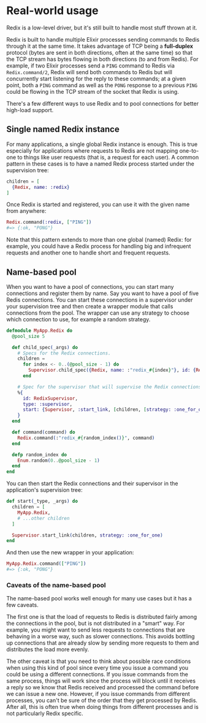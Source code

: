 # Real-world usage

Redix is a low-level driver, but it's still built to handle most stuff thrown at it.

Redix is built to handle multiple Elixir processes sending commands to Redis through it at the same time. It takes advantage of TCP being a **full-duplex** protocol (bytes are sent in both directions, often at the same time) so that the TCP stream has bytes flowing in both directions (to and from Redis). For example, if two Elixir processes send a `PING` command to Redis via `Redix.command/2`, Redix will send both commands to Redis but will concurrently start listening for the reply to these commands; at a given point, both a `PING` command as well as the `PONG` response to a previous `PING` could be flowing in the TCP stream of the socket that Redix is using.

There's a few different ways to use Redix and to pool connections for better high-load support.

## Single named Redix instance

For many applications, a single global Redix instance is enough. This is true especially for applications where requests to Redis are not mapping one-to-one to things like user requests (that is, a request for each user). A common pattern in these cases is to have a named Redix process started under the supervision tree:

```elixir
children = [
  {Redix, name: :redix}
]
```

Once Redix is started and registered, you can use it with the given name from anywhere:

```elixir
Redix.command(:redix, ["PING"])
#=> {:ok, "PONG"}
```

Note that this pattern extends to more than one global (named) Redix: for example, you could have a Redix process for handling big and infrequent requests and another one to handle short and frequent requests.

## Name-based pool

When you want to have a pool of connections, you can start many connections and register them by name. Say you want to have a pool of five Redis connections. You can start these connections in a supervisor under your supervision tree and then create a wrapper module that calls connections from the pool. The wrapper can use any strategy to choose which connection to use, for example a random strategy.

```elixir
defmodule MyApp.Redix do
  @pool_size 5

  def child_spec(_args) do
    # Specs for the Redix connections.
    children =
      for index <- 0..(@pool_size - 1) do
        Supervisor.child_spec({Redix, name: :"redix_#{index}"}, id: {Redix, index})
      end

    # Spec for the supervisor that will supervise the Redix connections.
    %{
      id: RedixSupervisor,
      type: :supervisor,
      start: {Supervisor, :start_link, [children, [strategy: :one_for_one]]}
    }
  end

  def command(command) do
    Redix.command(:"redix_#{random_index()}", command)
  end

  defp random_index do
    Enum.random(0..@pool_size - 1)
  end
end
```

You can then start the Redix connections and their supervisor in the application's supervision tree:

```elixir
def start(_type, _args) do
  children = [
    MyApp.Redix,
    # ...other children
  ]

  Supervisor.start_link(children, strategy: :one_for_one)
end
```

And then use the new wrapper in your application:

```elixir
MyApp.Redix.command(["PING"])
#=> {:ok, "PONG"}
```

### Caveats of the name-based pool

The name-based pool works well enough for many use cases but it has a few caveats.

The first one is that the load of requests to Redis is distributed fairly among the connections in the pool, but is not distributed in a "smart" way. For example, you might want to send less requests to connections that are behaving in a worse way, such as slower connections. This avoids bottling up connections that are already slow by sending more requests to them and distributes the load more evenly.

The other caveat is that you need to think about possible race conditions when using this kind of pool since every time you issue a command you could be using a different connections. If you issue commands from the same process, things will work since the process will block until it receives a reply so we know that Redis received and processed the command before we can issue a new one. However, if you issue commands from different processes, you can't be sure of the order that they get processed by Redis. After all, this is often true when doing things from different processes and is not particularly Redix specific.
